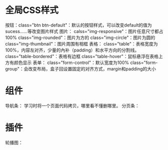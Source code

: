 
# 全局CSS样式

按钮：class="btn btn-default"：默认的按钮样式，可以改变default的值为sucess……等改变图片样式
图片：
calss="img-responsive"：图片任意尺寸都占100%
class="img-rounded"：图片为方的
class="img-circle"：图片为圆的
class="img-thumbnail"：图片周围有相框
表格：
class="table"：表格宽度为100%，内容左对齐，少量的內补（padding）和水平方向的分割线。
class="table-bordered"：表格有边框
class="table-hover"：鼠标悬浮在表格上方有颜色显示
表单：
class="form-control"：默认宽度为100%
class="form-group"：会改变布局，盒子回设置固定的对齐方式，margin和padding的大小

# 组件

导航条：
学习时将一个页面代码拷贝，哪里看不懂删哪里。
分页条：

# 插件

轮播图：